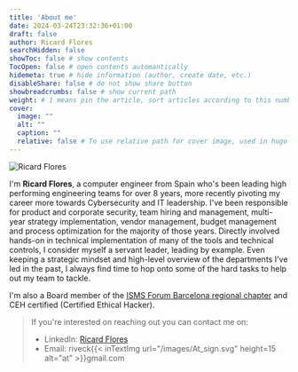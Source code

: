 ```yaml
---
title: 'About me'
date: 2024-03-24T23:32:36+01:00
draft: false
author: Ricard Flores
searchHidden: false
showToc: false # show contents
TocOpen: false # open contents automantically
hidemeta: true # hide information (author, create date, etc.)
disableShare: false	# do not show share button
showbreadcrumbs: false # show current path
weight: # 1 means pin the article, sort articles according to this number
cover:
  image: ""
  alt: ""
  caption: ""
  relative: false # To use relative path for cover image, used in hugo Page-bundles
---
```

![Ricard Flores](/images/profile_pic.jpg)

I'm **Ricard Flores**, a computer engineer from Spain who's been leading high performing engineering teams for over 8 years, more recently pivoting my career more towards Cybersecurity and IT leadership. I've been responsible for product and corporate security, team hiring and management, multi-year strategy implementation, vendor management, budget management and process optimization for the majority of those years. Directly involved hands-on in technical implementation of many of the tools and technical controls, I consider myself a servant leader, leading by example. Even keeping a strategic mindset and high-level overview of the departments I've led in the past, I always find time to hop onto some of the hard tasks to help out my team to tackle. 

I'm also a Board member of the [ISMS Forum Barcelona regional chapter](https://www.ismsforum.es/) and CEH certified (Certified Ethical Hacker).

>If you're interested on reaching out you can contact me on:
>- LinkedIn: [Ricard Flores](https://www.linkedin.com/in/ricardfloresduran/) 
>- Email: riveck{{< inTextImg url="/images/At_sign.svg" height=15 alt="at" >}}gmail.com